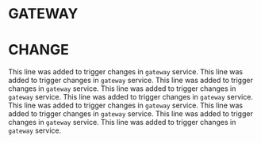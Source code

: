 # GATEWAY

# CHANGE

This line was added to trigger changes in `gateway` service.
This line was added to trigger changes in `gateway` service.
This line was added to trigger changes in `gateway` service.
This line was added to trigger changes in `gateway` service.
This line was added to trigger changes in `gateway` service.
This line was added to trigger changes in `gateway` service.
This line was added to trigger changes in `gateway` service.
This line was added to trigger changes in `gateway` service.
This line was added to trigger changes in `gateway` service.
